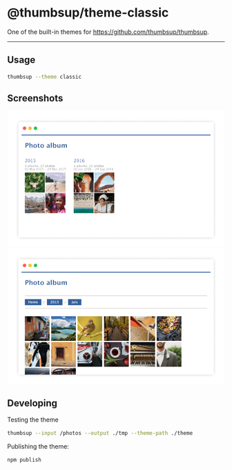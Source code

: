 # @thumbsup/theme-classic

One of the built-in themes for https://github.com/thumbsup/thumbsup.

---

## Usage

```bash
thumbsup --theme classic
```

## Screenshots

![albums](docs/albums.png)
![media](docs/media.png)

## Developing

Testing the theme

```bash
thumbsup --input /photos --output ./tmp --theme-path ./theme
```

Publishing the theme:

```bash
npm publish
```
